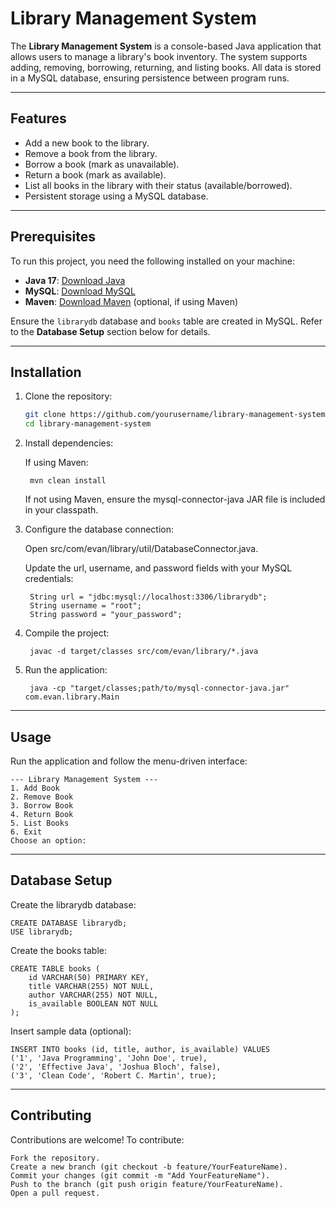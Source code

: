 # Library Management System

The **Library Management System** is a console-based Java application that allows users to manage a library's book inventory. The system supports adding, removing, borrowing, returning, and listing books. All data is stored in a MySQL database, ensuring persistence between program runs.

---

## Features

- Add a new book to the library.
- Remove a book from the library.
- Borrow a book (mark as unavailable).
- Return a book (mark as available).
- List all books in the library with their status (available/borrowed).
- Persistent storage using a MySQL database.

---

## Prerequisites

To run this project, you need the following installed on your machine:

- **Java 17**: [Download Java](https://www.oracle.com/java/technologies/javase-jdk17-downloads.html)
- **MySQL**: [Download MySQL](https://dev.mysql.com/downloads/)
- **Maven**: [Download Maven](https://maven.apache.org/download.cgi) (optional, if using Maven)

Ensure the `librarydb` database and `books` table are created in MySQL. Refer to the **Database Setup** section below for details.

---

## Installation

1. Clone the repository:
   ```bash
   git clone https://github.com/yourusername/library-management-system.git
   cd library-management-system
   
2. Install dependencies:
   
   If using Maven:

        mvn clean install
   If not using Maven, ensure the mysql-connector-java JAR file is included in your classpath.

3. Configure the database connection:
   
    Open src/com/evan/library/util/DatabaseConnector.java.
   
    Update the url, username, and password fields with your MySQL credentials:
   
        String url = "jdbc:mysql://localhost:3306/librarydb";
        String username = "root";
        String password = "your_password";
   
4. Compile the project:

        javac -d target/classes src/com/evan/library/*.java
   
5. Run the application:

        java -cp "target/classes;path/to/mysql-connector-java.jar" com.evan.library.Main
   
---

## Usage

Run the application and follow the menu-driven interface:

    --- Library Management System ---
    1. Add Book
    2. Remove Book
    3. Borrow Book
    4. Return Book
    5. List Books
    6. Exit
    Choose an option:
    
---

## Database Setup

Create the librarydb database:

    CREATE DATABASE librarydb;
    USE librarydb;
    
Create the books table:

    CREATE TABLE books (
        id VARCHAR(50) PRIMARY KEY,
        title VARCHAR(255) NOT NULL,
        author VARCHAR(255) NOT NULL,
        is_available BOOLEAN NOT NULL
    );
    
Insert sample data (optional):

    INSERT INTO books (id, title, author, is_available) VALUES
    ('1', 'Java Programming', 'John Doe', true),
    ('2', 'Effective Java', 'Joshua Bloch', false),
    ('3', 'Clean Code', 'Robert C. Martin', true);

---

## Contributing

Contributions are welcome! To contribute:

    Fork the repository.
    Create a new branch (git checkout -b feature/YourFeatureName).
    Commit your changes (git commit -m "Add YourFeatureName").
    Push to the branch (git push origin feature/YourFeatureName).
    Open a pull request.
